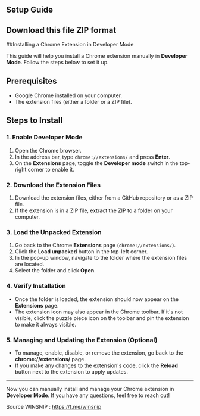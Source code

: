 ## Setup Guide
## Download this file ZIP format

##Installing a Chrome Extension in Developer Mode

This guide will help you install a Chrome extension manually in **Developer Mode**. Follow the steps below to set it up.

## Prerequisites
- Google Chrome installed on your computer.
- The extension files (either a folder or a ZIP file).

## Steps to Install

### 1. Enable Developer Mode
1. Open the Chrome browser.
2. In the address bar, type `chrome://extensions/` and press **Enter**.
3. On the **Extensions** page, toggle the **Developer mode** switch in the top-right corner to enable it.

### 2. Download the Extension Files
1. Download the extension files, either from a GitHub repository or as a ZIP file.
2. If the extension is in a ZIP file, extract the ZIP to a folder on your computer.

### 3. Load the Unpacked Extension
1. Go back to the Chrome **Extensions** page (`chrome://extensions/`).
2. Click the **Load unpacked** button in the top-left corner.
3. In the pop-up window, navigate to the folder where the extension files are located.
4. Select the folder and click **Open**.

### 4. Verify Installation
- Once the folder is loaded, the extension should now appear on the **Extensions** page.
- The extension icon may also appear in the Chrome toolbar. If it's not visible, click the puzzle piece icon on the toolbar and pin the extension to make it always visible.

### 5. Managing and Updating the Extension (Optional)
- To manage, enable, disable, or remove the extension, go back to the **chrome://extensions/** page.
- If you make any changes to the extension's code, click the **Reload** button next to the extension to apply updates.

---

Now you can manually install and manage your Chrome extension in **Developer Mode**. If you have any questions, feel free to reach out!

Source WINSNIP : https://t.me/winsnip
